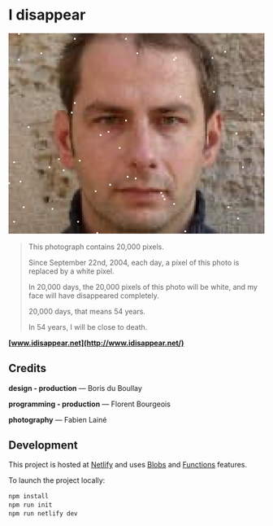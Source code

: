 # I disappear

![Boris, Sat, 6 Nov 2004](./public/boris-20041106.png?raw=true "I disappear")

> This photograph contains 20,000 pixels.
>
> Since September 22nd, 2004, each day, a pixel of this photo is replaced by a white pixel.
>
> In 20,000 days, the 20,000 pixels of this photo will be white, and my face will have disappeared completely.
>
> 20,000 days, that means 54 years.
>
> In 54 years, I will be close to death.

**[www.idisappear.net](http://www.idisappear.net/)**

## Credits

**design - production** — Boris du Boullay

**programming - production** — Florent Bourgeois

**photography** — Fabien Lainé

## Development

This project is hosted at [Netlify](https://www.netlify.com/) and uses [Blobs](https://docs.netlify.com/blobs/overview/) and [Functions](https://docs.netlify.com/functions/overview/) features.

To launch the project locally:

```sh
npm install
npm run init
npm run netlify dev
```
